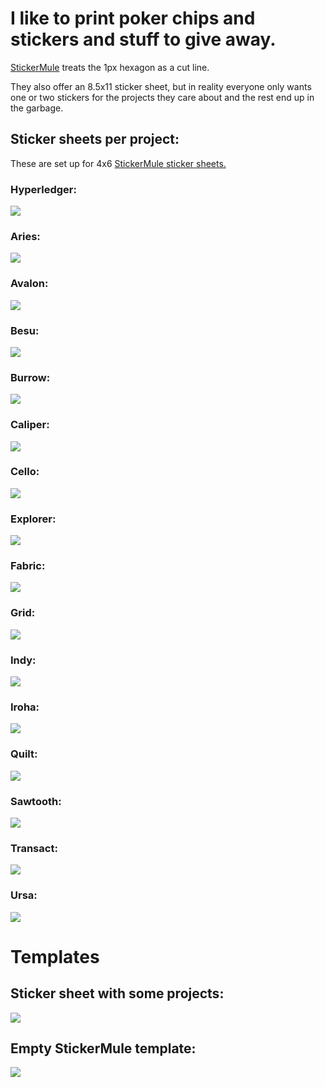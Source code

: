 # I like to print poker chips and stickers and stuff to give away.

[StickerMule](https://www.stickermule.com/products/sticker-sheets) treats the 1px hexagon as a cut line.

They also offer an 8.5x11 sticker sheet, but in reality everyone only
wants one or two stickers for the projects they care about and the
rest end up in the garbage.


## Sticker sheets per project:

These are set up for 4x6 [StickerMule sticker sheets.](https://www.stickermule.com/products/sticker-sheets)

### Hyperledger:
![](project-sticker-sheets/4x6-stickermule-hyperledger.svg)

### Aries:
![](project-sticker-sheets/4x6-stickermule-aries.svg)

### Avalon:
![](project-sticker-sheets/4x6-stickermule-avalon.svg)

### Besu:
![](project-sticker-sheets/4x6-stickermule-besu.svg)

### Burrow:
![](project-sticker-sheets/4x6-stickermule-burrow.svg)

### Caliper:
![](project-sticker-sheets/4x6-stickermule-caliper.svg)

### Cello:
![](project-sticker-sheets/4x6-stickermule-cello.svg)

### Explorer:
![](project-sticker-sheets/4x6-stickermule-explorer.svg)

### Fabric:
![](project-sticker-sheets/4x6-stickermule-fabric.svg)

### Grid:
![](project-sticker-sheets/4x6-stickermule-grid.svg)

### Indy:
![](project-sticker-sheets/4x6-stickermule-indy.svg)

### Iroha:
![](project-sticker-sheets/4x6-stickermule-iroha.svg)

### Quilt:
![](project-sticker-sheets/4x6-stickermule-quilt.svg)

### Sawtooth:
![](project-sticker-sheets/4x6-stickermule-sawtooth.svg)

### Transact:
![](project-sticker-sheets/4x6-stickermule-transact.svg)

### Ursa:
![](project-sticker-sheets/4x6-stickermule-ursa.svg)

# Templates

## Sticker sheet with some projects:

![](templates/4x6-stickermule-projects.svg)

## Empty StickerMule template:

![](templates/4x6-stickermule-template.svg)
